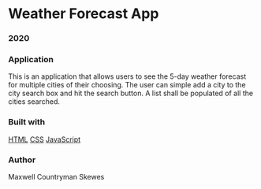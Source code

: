 # Weather Forecast App
### 2020

### Application
This is an application that allows users to see the 5-day weather forecast for multiple cities of their choosing. The user can simple add a city to the city search box and hit the search button. A list shall be populated of all the cities searched.

### Built with
[HTML](https://html.com/)
[CSS](https://www.w3schools.com/Css/)
[JavaScript](https://www.javascript.com/)

### Author
Maxwell Countryman Skewes
